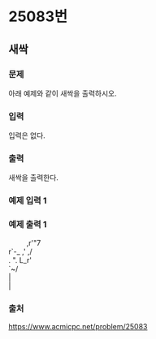 # 25083번
## 새싹
### 문제
아래 예제와 같이 새싹을 출력하시오.

### 입력
입력은 없다.

### 출력
새싹을 출력한다.

### 예제 입력 1

### 예제 출력 1
&nbsp;&nbsp;&nbsp;&nbsp;&nbsp;&nbsp;&nbsp;&nbsp;&nbsp;,r'"7 <br>
r\`-_   ,'  ,/ <br>
\. ". L_r' <br>
`~\/ <br>
|<br>
|

### 출처
https://www.acmicpc.net/problem/25083